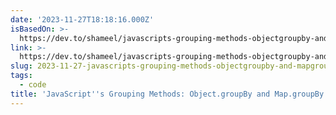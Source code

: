 ```yaml
---
date: '2023-11-27T18:18:16.000Z'
isBasedOn: >-
  https://dev.to/shameel/javascripts-grouping-methods-objectgroupby-and-mapgroupby-aba
link: >-
  https://dev.to/shameel/javascripts-grouping-methods-objectgroupby-and-mapgroupby-aba
slug: 2023-11-27-javascripts-grouping-methods-objectgroupby-and-mapgroupby-dev-commu
tags:
  - code
title: 'JavaScript''s Grouping Methods: Object.groupBy and Map.groupBy ? - DEV Commu'
---
```


